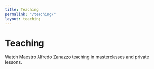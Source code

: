 ```yaml
---
title: Teaching
permalink: "/teaching/"
layout: teaching
---
```

# Teaching

Watch Maestro Alfredo Zanazzo teaching in masterclasses and private lessons.